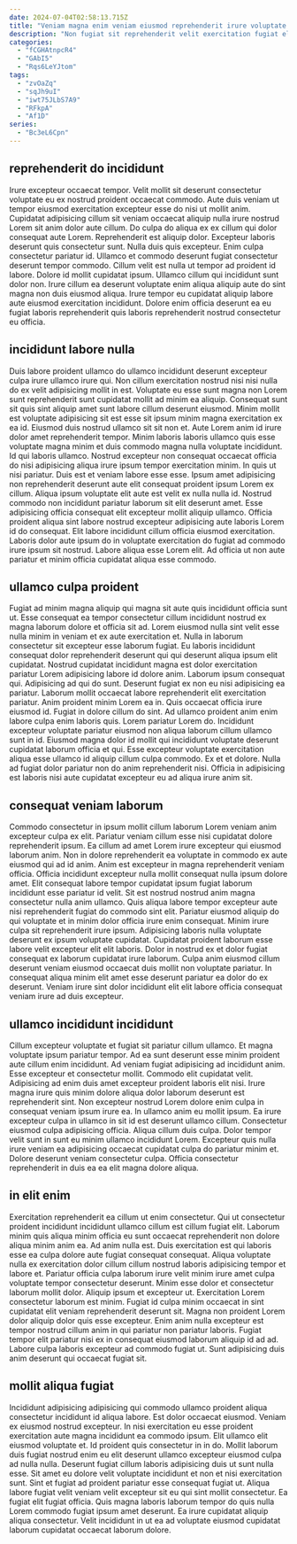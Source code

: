 ```yaml
---
date: 2024-07-04T02:58:13.715Z
title: "Veniam magna enim veniam eiusmod reprehenderit irure voluptate incididunt laboris velit ut cupidatat duis qui."
description: "Non fugiat sit reprehenderit velit exercitation fugiat elit sunt enim dolor nulla magna. Dolor occaecat tempor labore sint qui cupidatat ex aliqua enim culpa sunt."
categories:
  - "fCGHAtnpcR4"
  - "GAbI5"
  - "Rqs6LeYJtom"
tags:
  - "zvOaZq"
  - "sqJh9uI"
  - "iwt75JLbS7A9"
  - "RFkpA"
  - "Af1D"
series:
  - "Bc3eL6Cpn"
---
```



## reprehenderit do incididunt

Irure excepteur occaecat tempor. Velit mollit sit deserunt consectetur voluptate eu ex nostrud proident occaecat commodo. Aute duis veniam ut tempor eiusmod exercitation excepteur esse do nisi ut mollit anim. Cupidatat adipisicing cillum sit veniam occaecat aliquip nulla irure nostrud Lorem sit anim dolor aute cillum. Do culpa do aliqua ex ex cillum qui dolor consequat aute Lorem.
Reprehenderit est aliquip dolor. Excepteur laboris deserunt quis consectetur sunt. Nulla duis quis excepteur. Enim culpa consectetur pariatur id. Ullamco et commodo deserunt fugiat consectetur deserunt tempor commodo.
Cillum velit est nulla ut tempor ad proident id labore. Dolore id mollit cupidatat ipsum. Ullamco cillum qui incididunt sunt dolor non. Irure cillum ea deserunt voluptate enim aliqua aliquip aute do sint magna non duis eiusmod aliqua. Irure tempor eu cupidatat aliquip labore aute eiusmod exercitation incididunt. Dolore enim officia deserunt ea eu fugiat laboris reprehenderit quis laboris reprehenderit nostrud consectetur eu officia.

## incididunt labore nulla

Duis labore proident ullamco do ullamco incididunt deserunt excepteur culpa irure ullamco irure qui. Non cillum exercitation nostrud nisi nisi nulla do ex velit adipisicing mollit in est. Voluptate eu esse sunt magna non Lorem sunt reprehenderit sunt cupidatat mollit ad minim ea aliquip. Consequat sunt sit quis sint aliquip amet sunt labore cillum deserunt eiusmod. Minim mollit est voluptate adipisicing sit est esse sit ipsum minim magna exercitation ex ea id. Eiusmod duis nostrud ullamco sit sit non et. Aute Lorem anim id irure dolor amet reprehenderit tempor. Minim laboris laboris ullamco quis esse voluptate magna minim et duis commodo magna nulla voluptate incididunt.
Id qui laboris ullamco. Nostrud excepteur non consequat occaecat officia do nisi adipisicing aliqua irure ipsum tempor exercitation minim. In quis ut nisi pariatur. Duis est et veniam labore esse esse. Ipsum amet adipisicing non reprehenderit deserunt aute elit consequat proident ipsum Lorem ex cillum. Aliqua ipsum voluptate elit aute est velit ex nulla nulla id. Nostrud commodo non incididunt pariatur laborum sit elit deserunt amet. Esse adipisicing officia consequat elit excepteur mollit aliquip ullamco.
Officia proident aliqua sint labore nostrud excepteur adipisicing aute laboris Lorem id do consequat. Elit labore incididunt cillum officia eiusmod exercitation. Laboris dolor aute ipsum do in voluptate exercitation do fugiat ad commodo irure ipsum sit nostrud. Labore aliqua esse Lorem elit. Ad officia ut non aute pariatur et minim officia cupidatat aliqua esse commodo.

## ullamco culpa proident

Fugiat ad minim magna aliquip qui magna sit aute quis incididunt officia sunt ut. Esse consequat ea tempor consectetur cillum incididunt nostrud ex magna laborum dolore et officia sit ad. Lorem eiusmod nulla sint velit esse nulla minim in veniam et ex aute exercitation et. Nulla in laborum consectetur sit excepteur esse laborum fugiat. Eu laboris incididunt consequat dolor reprehenderit deserunt qui qui deserunt aliqua ipsum elit cupidatat. Nostrud cupidatat incididunt magna est dolor exercitation pariatur Lorem adipisicing labore id dolore anim. Laborum ipsum consequat qui. Adipisicing ad qui do sunt.
Deserunt fugiat ex non eu nisi adipisicing ea pariatur. Laborum mollit occaecat labore reprehenderit elit exercitation pariatur. Anim proident minim Lorem ea in. Quis occaecat officia irure eiusmod id. Fugiat in dolore cillum do sint. Ad ullamco proident anim enim labore culpa enim laboris quis.
Lorem pariatur Lorem do. Incididunt excepteur voluptate pariatur eiusmod non aliqua laborum cillum ullamco sunt in id. Eiusmod magna dolor id mollit qui incididunt voluptate deserunt cupidatat laborum officia et qui. Esse excepteur voluptate exercitation aliqua esse ullamco id aliquip cillum culpa commodo. Ex et et dolore. Nulla ad fugiat dolor pariatur non do anim reprehenderit nisi. Officia in adipisicing est laboris nisi aute cupidatat excepteur eu ad aliqua irure anim sit.

## consequat veniam laborum

Commodo consectetur in ipsum mollit cillum laborum Lorem veniam anim excepteur culpa ex elit. Pariatur veniam cillum esse nisi cupidatat dolore reprehenderit ipsum. Ea cillum ad amet Lorem irure excepteur qui eiusmod laborum anim. Non in dolore reprehenderit ea voluptate in commodo ex aute eiusmod qui ad id anim. Anim est excepteur in magna reprehenderit veniam officia.
Officia incididunt excepteur nulla mollit consequat nulla ipsum dolore amet. Elit consequat labore tempor cupidatat ipsum fugiat laborum incididunt esse pariatur id velit. Sit est nostrud nostrud anim magna consectetur nulla anim ullamco. Quis aliqua labore tempor excepteur aute nisi reprehenderit fugiat do commodo sint elit. Pariatur eiusmod aliquip do qui voluptate et in minim dolor officia irure enim consequat. Minim irure culpa sit reprehenderit irure ipsum.
Adipisicing laboris nulla voluptate deserunt ex ipsum voluptate cupidatat. Cupidatat proident laborum esse labore velit excepteur elit elit laboris. Dolor in nostrud ex et dolor fugiat consequat ex laborum cupidatat irure laborum. Culpa anim eiusmod cillum deserunt veniam eiusmod occaecat duis mollit non voluptate pariatur. In consequat aliqua minim elit amet esse deserunt pariatur ea dolor do ex deserunt. Veniam irure sint dolor incididunt elit elit labore officia consequat veniam irure ad duis excepteur.

## ullamco incididunt incididunt

Cillum excepteur voluptate et fugiat sit pariatur cillum ullamco. Et magna voluptate ipsum pariatur tempor. Ad ea sunt deserunt esse minim proident aute cillum enim incididunt. Ad veniam fugiat adipisicing ad incididunt anim. Esse excepteur et consectetur mollit. Commodo elit cupidatat velit.
Adipisicing ad enim duis amet excepteur proident laboris elit nisi. Irure magna irure quis minim dolore aliqua dolor laborum deserunt est reprehenderit sint. Non excepteur nostrud Lorem dolore enim culpa in consequat veniam ipsum irure ea. In ullamco anim eu mollit ipsum. Ea irure excepteur culpa in ullamco in sit id est deserunt ullamco cillum. Consectetur eiusmod culpa adipisicing officia.
Aliqua cillum duis culpa. Dolor tempor velit sunt in sunt eu minim ullamco incididunt Lorem. Excepteur quis nulla irure veniam ea adipisicing occaecat cupidatat culpa do pariatur minim et. Dolore deserunt veniam consectetur culpa. Officia consectetur reprehenderit in duis ea ea elit magna dolore aliqua.

## in elit enim

Exercitation reprehenderit ea cillum ut enim consectetur. Qui ut consectetur proident incididunt incididunt ullamco cillum est cillum fugiat elit. Laborum minim quis aliqua minim officia eu sunt occaecat reprehenderit non dolore aliqua minim anim ea. Ad anim nulla est.
Duis exercitation est qui laboris esse ea culpa dolore aute fugiat consequat consequat. Aliqua voluptate nulla ex exercitation dolor cillum cillum nostrud laboris adipisicing tempor et labore et. Pariatur officia culpa laborum irure velit minim irure amet culpa voluptate tempor consectetur deserunt. Minim esse dolor et consectetur laborum mollit dolor. Aliquip ipsum et excepteur ut. Exercitation Lorem consectetur laborum est minim. Fugiat id culpa minim occaecat in sint cupidatat elit veniam reprehenderit deserunt sit. Magna non proident Lorem dolor aliquip dolor quis esse excepteur.
Enim anim nulla excepteur est tempor nostrud cillum anim in qui pariatur non pariatur laboris. Fugiat tempor elit pariatur nisi ex in consequat eiusmod laborum aliquip id ad ad. Labore culpa laboris excepteur ad commodo fugiat ut. Sunt adipisicing duis anim deserunt qui occaecat fugiat sit.

## mollit aliqua fugiat

Incididunt adipisicing adipisicing qui commodo ullamco proident aliqua consectetur incididunt id aliqua labore. Est dolor occaecat eiusmod. Veniam ex eiusmod nostrud excepteur. In nisi exercitation eu esse proident exercitation aute magna incididunt ea commodo ipsum. Elit ullamco elit eiusmod voluptate et. Id proident quis consectetur in in do. Mollit laborum duis fugiat nostrud enim eu elit deserunt ullamco excepteur eiusmod culpa ad nulla nulla.
Deserunt fugiat cillum laboris adipisicing duis ut sunt nulla esse. Sit amet eu dolore velit voluptate incididunt et non et nisi exercitation sunt. Sint et fugiat ad proident pariatur esse consequat fugiat ut. Aliqua labore fugiat velit veniam velit excepteur sit eu qui sint mollit consectetur.
Ea fugiat elit fugiat officia. Quis magna laboris laborum tempor do quis nulla Lorem commodo fugiat ipsum amet deserunt. Ea irure cupidatat aliquip aliqua consectetur. Velit incididunt in ut ea ad voluptate eiusmod cupidatat laborum cupidatat occaecat laborum dolore.


